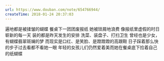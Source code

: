 ```yaml
---
url: https://www.douban.com/note/654766944/
createTime: 2018-01-24 20:37:03
---
```


遍地都是被揉皱的蝴蝶
餐桌下一团团废报纸
她被琐屑地浪费
像报纸里虚假的时日
崭新的每一天
装的都是昨天发生的安排
洗菜、装盘子、打扫卫生
曾经也是少女，有蝴蝶翡翠斑斓的梦
而现实是口红、是笑脸、是蹬蹬蹬的高跟鞋
日子踩着那么快的步子过去看都不看她一眼
年轻的女孩儿们仍然爱着美而她在餐桌底下捡着自己的纸蝴蝶